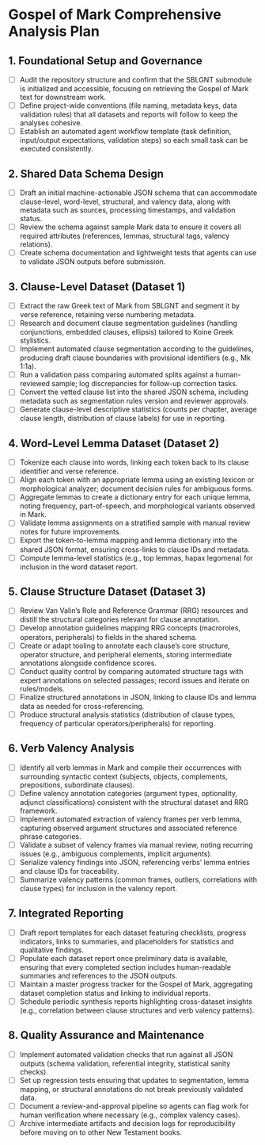 # Gospel of Mark Comprehensive Analysis Plan

## 1. Foundational Setup and Governance
- [ ] Audit the repository structure and confirm that the SBLGNT submodule is initialized and accessible, focusing on retrieving the Gospel of Mark text for downstream work.
- [ ] Define project-wide conventions (file naming, metadata keys, data validation rules) that all datasets and reports will follow to keep the analyses cohesive.
- [ ] Establish an automated agent workflow template (task definition, input/output expectations, validation steps) so each small task can be executed consistently.

## 2. Shared Data Schema Design
- [ ] Draft an initial machine-actionable JSON schema that can accommodate clause-level, word-level, structural, and valency data, along with metadata such as sources, processing timestamps, and validation status.
- [ ] Review the schema against sample Mark data to ensure it covers all required attributes (references, lemmas, structural tags, valency relations).
- [ ] Create schema documentation and lightweight tests that agents can use to validate JSON outputs before submission.

## 3. Clause-Level Dataset (Dataset 1)
- [ ] Extract the raw Greek text of Mark from SBLGNT and segment it by verse reference, retaining verse numbering metadata.
- [ ] Research and document clause segmentation guidelines (handling conjunctions, embedded clauses, ellipsis) tailored to Koine Greek stylistics.
- [ ] Implement automated clause segmentation according to the guidelines, producing draft clause boundaries with provisional identifiers (e.g., Mk 1:1a).
- [ ] Run a validation pass comparing automated splits against a human-reviewed sample; log discrepancies for follow-up correction tasks.
- [ ] Convert the vetted clause list into the shared JSON schema, including metadata such as segmentation rules version and reviewer approvals.
- [ ] Generate clause-level descriptive statistics (counts per chapter, average clause length, distribution of clause labels) for use in reporting.

## 4. Word-Level Lemma Dataset (Dataset 2)
- [ ] Tokenize each clause into words, linking each token back to its clause identifier and verse reference.
- [ ] Align each token with an appropriate lemma using an existing lexicon or morphological analyzer; document decision rules for ambiguous forms.
- [ ] Aggregate lemmas to create a dictionary entry for each unique lemma, noting frequency, part-of-speech, and morphological variants observed in Mark.
- [ ] Validate lemma assignments on a stratified sample with manual review notes for future improvements.
- [ ] Export the token-to-lemma mapping and lemma dictionary into the shared JSON format, ensuring cross-links to clause IDs and metadata.
- [ ] Compute lemma-level statistics (e.g., top lemmas, hapax legomena) for inclusion in the word dataset report.

## 5. Clause Structure Dataset (Dataset 3)
- [ ] Review Van Valin’s Role and Reference Grammar (RRG) resources and distill the structural categories relevant for clause annotation.
- [ ] Develop annotation guidelines mapping RRG concepts (macroroles, operators, peripherals) to fields in the shared schema.
- [ ] Create or adapt tooling to annotate each clause’s core structure, operator structure, and peripheral elements, storing intermediate annotations alongside confidence scores.
- [ ] Conduct quality control by comparing automated structure tags with expert annotations on selected passages; record issues and iterate on rules/models.
- [ ] Finalize structured annotations in JSON, linking to clause IDs and lemma data as needed for cross-referencing.
- [ ] Produce structural analysis statistics (distribution of clause types, frequency of particular operators/peripherals) for reporting.

## 6. Verb Valency Analysis
- [ ] Identify all verb lemmas in Mark and compile their occurrences with surrounding syntactic context (subjects, objects, complements, prepositions, subordinate clauses).
- [ ] Define valency annotation categories (argument types, optionality, adjunct classifications) consistent with the structural dataset and RRG framework.
- [ ] Implement automated extraction of valency frames per verb lemma, capturing observed argument structures and associated reference phrase categories.
- [ ] Validate a subset of valency frames via manual review, noting recurring issues (e.g., ambiguous complements, implicit arguments).
- [ ] Serialize valency findings into JSON, referencing verbs’ lemma entries and clause IDs for traceability.
- [ ] Summarize valency patterns (common frames, outliers, correlations with clause types) for inclusion in the valency report.

## 7. Integrated Reporting
- [ ] Draft report templates for each dataset featuring checklists, progress indicators, links to summaries, and placeholders for statistics and qualitative findings.
- [ ] Populate each dataset report once preliminary data is available, ensuring that every completed section includes human-readable summaries and references to the JSON outputs.
- [ ] Maintain a master progress tracker for the Gospel of Mark, aggregating dataset completion status and linking to individual reports.
- [ ] Schedule periodic synthesis reports highlighting cross-dataset insights (e.g., correlation between clause structures and verb valency patterns).

## 8. Quality Assurance and Maintenance
- [ ] Implement automated validation checks that run against all JSON outputs (schema validation, referential integrity, statistical sanity checks).
- [ ] Set up regression tests ensuring that updates to segmentation, lemma mapping, or structural annotations do not break previously validated data.
- [ ] Document a review-and-approval pipeline so agents can flag work for human verification where necessary (e.g., complex valency cases).
- [ ] Archive intermediate artifacts and decision logs for reproducibility before moving on to other New Testament books.
